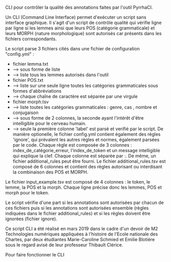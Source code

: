CLI pour contrôler la qualité des annotations faites par l'outil PyrrhaCI.

Un CLI (Command Line Interface) permet d'exécuter un script sans interface graphique.
Il s'agit d'un script de contrôle qualité qui vérifie ligne par ligne si les lemmes ainsi que leurs POS (catégorie grammaticale) et leurs MORPH (nature morphologique) sont autorisés car présents dans les fichiers correspondants.

Le script parse 3 fichiers cités dans une fichier de configuration "config.yml" : 
- fichier lemma.txt
-   --> sous forme de liste
-   --> liste tous les lemmes autorisés dans l'outil
- fichier POS.txt
-   --> liste sur une seule ligne toutes les catégories grammaticales sous formes d'abbréviations
-   --> chaque chaîne de caractère est séparée par une virgule
- fichier morph.tsv
-   --> liste toutes les catégories grammaticales  : genre, cas , nombre et conjugaison
-   --> sous forme de 2 colonnes, la seconde ayant l'intérêt d'être intelligible pour le cerveau humain.
-   --> seule la première colonne 'label' est parsé et verifié par le script.
De manière optionelle, le fichier config.yml contient également des règles 'ignore', qui prévalent les autres règles et normes, également parsées par le code. Chaque règle est composée de 3 colonnes : index_de_catégorie_erreur, l'index_de_token et un message intelligible qui explique la clef. Chaque colonne est séparée par :. 
De même, un fichier additional_rules peut être fourni. Le fichier additional_rules.tsv est composé de 6 colonnes et contient des règles autorisant ou interdisant la combinaison des POS et MORPH.

Le fichier input_example.tsv est composé de 4 colonnes : le token, le lemme, la POS et la morph. Chaque ligne précise donc les lemmes, POS et morph pour le token.

Le script vérifie d'une part si les annotations sont autorisées par chacun de ces fichiers puis si les annotations sont autorisées ensemble (règles indiquées dans le fichier additional_rules) et si les règles doivent être ignorées (fichier ignore).

Ce script CLI a été réalisé en mars 2019 dans le cadre d'un devoir de M2 Technologies numériques appliquées à l'histoire de l'Ecole nationale des Chartes, par deux étudiantes Marie-Caroline Schmied et Emilie Blotière sous le regard avisé de leur professeur Thibault Clérice.

Pour faire fonctionner le CLI



